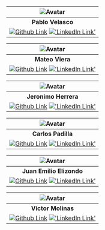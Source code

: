 |![Avatar](https://avatars.githubusercontent.com/u/119269816?s=400&u=887f6ab01a1fec45f04a77e08714a332f3678b85&v=4 'Frontend Dev')|
|:-:|
| **Pablo Velasco** |
| [![Github Link](https://img.shields.io/badge/github-%23121011.svg?&style=for-the-badge&logo=github&logoColor=white 'Github Link')](https://github.com/Pablo-r-stack) [!['LinkedIn Link'](https://img.shields.io/badge/linkedin%20-%230077B5.svg?&style=for-the-badge&logo=linkedin&logoColor=white 'LinkedIn Link')](https://www.linkedin.com/in/pablo-r-velasco/) |

|![Avatar](https://avatars.githubusercontent.com/u/74475447?v=4 'Frontend Dev')|
|:-:|
| **Mateo Viera** |
| [![Github Link](https://img.shields.io/badge/github-%23121011.svg?&style=for-the-badge&logo=github&logoColor=white 'Github Link')](https://github.com/mateoviera) [!['LinkedIn Link'](https://img.shields.io/badge/linkedin%20-%230077B5.svg?&style=for-the-badge&logo=linkedin&logoColor=white 'LinkedIn Link')](https://www.linkedin.com/in/mateoviera/) |


|![Avatar](https://avatars.githubusercontent.com/u/174382881?s=400&u=ad65a572a2893d76bb0ce01247a5fac787e2dec0&v=4 'BackEnd Dev')|
|:-:|
| **Jeronimo Herrera** |
| [![Github Link](https://img.shields.io/badge/github-%23121011.svg?&style=for-the-badge&logo=github&logoColor=white 'Github Link')](https://github.com/Jerozh) [!['LinkedIn Link'](https://img.shields.io/badge/linkedin%20-%230077B5.svg?&style=for-the-badge&logo=linkedin&logoColor=white 'LinkedIn Link')](https://www.linkedin.com/in/jeroh90/) |

|![Avatar](https://avatars.githubusercontent.com/u/101229982?v=4 'FullStack Dev')|
|:-:|
| **Carlos Padilla** |
| [![Github Link](https://img.shields.io/badge/github-%23121011.svg?&style=for-the-badge&logo=github&logoColor=white 'Github Link')](https://github.com/CarlosPad08) [!['LinkedIn Link'](https://img.shields.io/badge/linkedin%20-%230077B5.svg?&style=for-the-badge&logo=linkedin&logoColor=white 'LinkedIn Link')](https://www.linkedin.com/in/carlospadillamesa/) |

|![Avatar](https://avatars.githubusercontent.com/u/106024573?v=4 'FullStack Dev')|
|:-:|
| **Juan Emilio Elizondo** |
| [![Github Link](https://img.shields.io/badge/github-%23121011.svg?&style=for-the-badge&logo=github&logoColor=white 'Github Link')](https://github.com/Juane2305) [!['LinkedIn Link'](https://img.shields.io/badge/linkedin%20-%230077B5.svg?&style=for-the-badge&logo=linkedin&logoColor=white 'LinkedIn Link')](https://www.linkedin.com/in/juan-emilio-elizondo/) |

|![Avatar](https://avatars.githubusercontent.com/u/85854406?s=400&u=887f6ab01a1fec45f04a77e08714a332f3678b85&v=4 'Backend Dev')                                                                                                              |
|:-:|
|**Victor Molinas**                                                                                                                                                                    |
| [![Github Link](https://img.shields.io/badge/github-%23121011.svg?&style=for-the-badge&logo=github&logoColor=white 'Github Link')](https://github.com/vmolinas) [!['LinkedIn Link'](https://img.shields.io/badge/linkedin%20-%230077B5.svg?&style=for-the-badge&logo=linkedin&logoColor=white 'LinkedIn Link')](https://www.linkedin.com/in/vmolinasg/) |